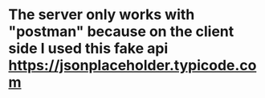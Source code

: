 # The server only works with "postman" because on the client side I used this fake api https://jsonplaceholder.typicode.com